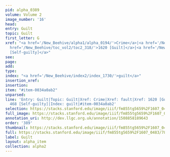 ```yaml
---
pid: alpha_0389
volume: Volume 2
image_number: '16'
head: 
entry: Guilt
topic: Guilt
first_letter: G
xref: "<a href='/New_Beehive/alpha1/alpha_0194/'>Crime</a>|<a href='/New_Beehive/alpha2/alpha_0317/'>fault</a>|<a
  href='/New_Beehive/toc_vol2/toc2_318/'>1620 [Guilt]</a>|<a href='/New_Beehive/toc_vol2/toc2_115/'>468
  [Self-guilty]</a>"
see: 
page: 
add: 
type: 
index: "<a href='/New_Beehive/index2/index_1730/'>guilt</a>"
insertion_xref: 
insertion: 
item: "#item-0034a0ab2"
unparsed: 
line: 'Entry: Guilt|Topic: Guilt|Xref: Crime|Xref: fault|Xref: 1620 [Guilt]|Xref:
  468 [Self-guilty]|Index: guilt|#item-0034a0ab2'
selection: https://stacks.stanford.edu/image/iiif/fm855tg5659%2F1607_0483/780,2960,3013,231/full/0/default.jpg
full_image: https://stacks.stanford.edu/image/iiif/fm855tg5659%2F1607_0483/full/full/0/default.jpg
annotation_uri: http://dev.llgc.org.uk/annotation/1508858189643
order: '389'
thumbnail: https://stacks.stanford.edu/image/iiif/fm855tg5659%2F1607_0483/780,2960,600,180/250,/0/default.jpg
full: https://stacks.stanford.edu/image/iiif/fm855tg5659%2F1607_0483/780,2960,3013,231/full/0/default.jpg
label: Guilt
layout: alpha_item
collection: alpha2
---
```

